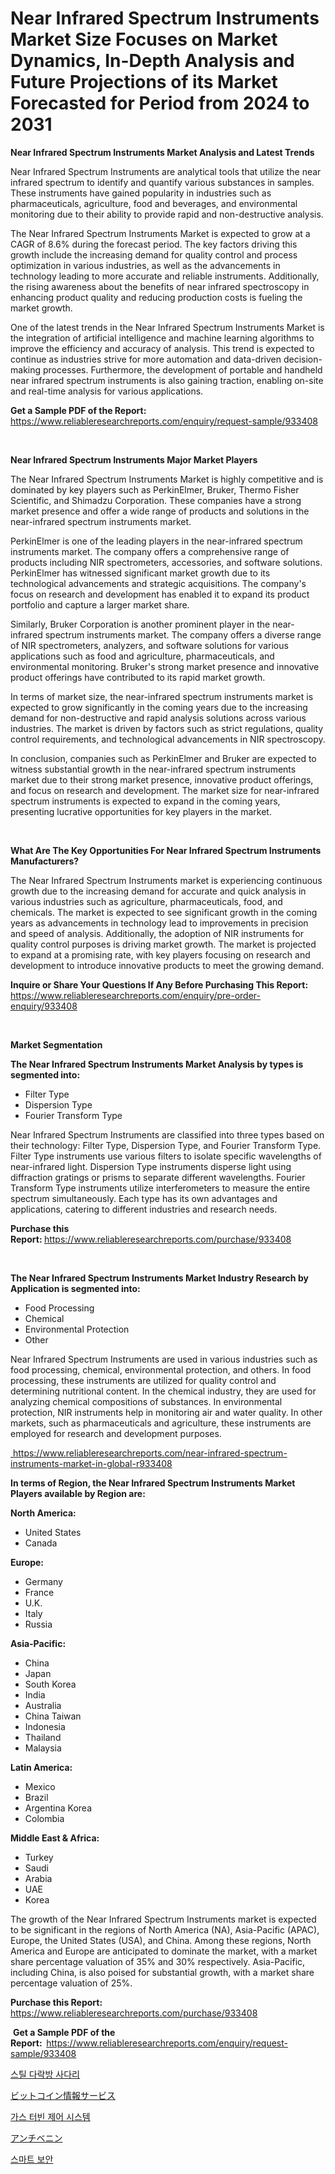 <p><h1>Near Infrared Spectrum Instruments Market Size Focuses on Market Dynamics, In-Depth Analysis and Future Projections of its Market Forecasted for Period from 2024 to 2031</h1></p><p><strong>Near Infrared Spectrum Instruments Market Analysis and Latest Trends</strong></p>
<p><p>Near Infrared Spectrum Instruments are analytical tools that utilize the near infrared spectrum to identify and quantify various substances in samples. These instruments have gained popularity in industries such as pharmaceuticals, agriculture, food and beverages, and environmental monitoring due to their ability to provide rapid and non-destructive analysis.</p><p>The Near Infrared Spectrum Instruments Market is expected to grow at a CAGR of 8.6% during the forecast period. The key factors driving this growth include the increasing demand for quality control and process optimization in various industries, as well as the advancements in technology leading to more accurate and reliable instruments. Additionally, the rising awareness about the benefits of near infrared spectroscopy in enhancing product quality and reducing production costs is fueling the market growth.</p><p>One of the latest trends in the Near Infrared Spectrum Instruments Market is the integration of artificial intelligence and machine learning algorithms to improve the efficiency and accuracy of analysis. This trend is expected to continue as industries strive for more automation and data-driven decision-making processes. Furthermore, the development of portable and handheld near infrared spectrum instruments is also gaining traction, enabling on-site and real-time analysis for various applications.</p></p>
<p><strong>Get a Sample PDF of the Report:&nbsp;</strong> <a href="https://www.reliableresearchreports.com/enquiry/request-sample/933408">https://www.reliableresearchreports.com/enquiry/request-sample/933408</a></p>
<p>&nbsp;</p>
<p><strong>Near Infrared Spectrum Instruments Major Market Players</strong></p>
<p><p>The Near Infrared Spectrum Instruments Market is highly competitive and is dominated by key players such as PerkinElmer, Bruker, Thermo Fisher Scientific, and Shimadzu Corporation. These companies have a strong market presence and offer a wide range of products and solutions in the near-infrared spectrum instruments market.</p><p>PerkinElmer is one of the leading players in the near-infrared spectrum instruments market. The company offers a comprehensive range of products including NIR spectrometers, accessories, and software solutions. PerkinElmer has witnessed significant market growth due to its technological advancements and strategic acquisitions. The company's focus on research and development has enabled it to expand its product portfolio and capture a larger market share.</p><p>Similarly, Bruker Corporation is another prominent player in the near-infrared spectrum instruments market. The company offers a diverse range of NIR spectrometers, analyzers, and software solutions for various applications such as food and agriculture, pharmaceuticals, and environmental monitoring. Bruker's strong market presence and innovative product offerings have contributed to its rapid market growth.</p><p>In terms of market size, the near-infrared spectrum instruments market is expected to grow significantly in the coming years due to the increasing demand for non-destructive and rapid analysis solutions across various industries. The market is driven by factors such as strict regulations, quality control requirements, and technological advancements in NIR spectroscopy.</p><p>In conclusion, companies such as PerkinElmer and Bruker are expected to witness substantial growth in the near-infrared spectrum instruments market due to their strong market presence, innovative product offerings, and focus on research and development. The market size for near-infrared spectrum instruments is expected to expand in the coming years, presenting lucrative opportunities for key players in the market.</p></p>
<p>&nbsp;</p>
<p><strong>What Are The Key Opportunities For Near Infrared Spectrum Instruments Manufacturers?</strong></p>
<p><p>The Near Infrared Spectrum Instruments market is experiencing continuous growth due to the increasing demand for accurate and quick analysis in various industries such as agriculture, pharmaceuticals, food, and chemicals. The market is expected to see significant growth in the coming years as advancements in technology lead to improvements in precision and speed of analysis. Additionally, the adoption of NIR instruments for quality control purposes is driving market growth. The market is projected to expand at a promising rate, with key players focusing on research and development to introduce innovative products to meet the growing demand.</p></p>
<p><strong>Inquire or Share Your Questions If Any Before Purchasing This Report:</strong> <a href="https://www.reliableresearchreports.com/enquiry/pre-order-enquiry/933408">https://www.reliableresearchreports.com/enquiry/pre-order-enquiry/933408</a></p>
<p>&nbsp;</p>
<p><strong>Market Segmentation</strong></p>
<p><strong>The Near Infrared Spectrum Instruments Market Analysis by types is segmented into:</strong></p>
<p><ul><li>Filter Type</li><li>Dispersion Type</li><li>Fourier Transform Type</li></ul></p>
<p><p>Near Infrared Spectrum Instruments are classified into three types based on their technology: Filter Type, Dispersion Type, and Fourier Transform Type. Filter Type instruments use various filters to isolate specific wavelengths of near-infrared light. Dispersion Type instruments disperse light using diffraction gratings or prisms to separate different wavelengths. Fourier Transform Type instruments utilize interferometers to measure the entire spectrum simultaneously. Each type has its own advantages and applications, catering to different industries and research needs.</p></p>
<p><strong>Purchase this Report:&nbsp;</strong><a href="https://www.reliableresearchreports.com/purchase/933408">https://www.reliableresearchreports.com/purchase/933408</a></p>
<p>&nbsp;</p>
<p><strong>The Near Infrared Spectrum Instruments Market Industry Research by Application is segmented into:</strong></p>
<p><ul><li>Food Processing</li><li>Chemical</li><li>Environmental Protection</li><li>Other</li></ul></p>
<p><p>Near Infrared Spectrum Instruments are used in various industries such as food processing, chemical, environmental protection, and others. In food processing, these instruments are utilized for quality control and determining nutritional content. In the chemical industry, they are used for analyzing chemical compositions of substances. In environmental protection, NIR instruments help in monitoring air and water quality. In other markets, such as pharmaceuticals and agriculture, these instruments are employed for research and development purposes.</p></p>
<p><a href="https://www.reliableresearchreports.com/near-infrared-spectrum-instruments-market-in-global-r933408">&nbsp;https://www.reliableresearchreports.com/near-infrared-spectrum-instruments-market-in-global-r933408</a></p>
<p><strong>In terms of Region, the Near Infrared Spectrum Instruments Market Players available by Region are:</strong></p>
<p>
    <p> <strong> North America: </strong>
        <ul>
            <li>United States</li>
            <li>Canada</li>
        </ul>
        </p> 
    <p> <strong> Europe: </strong>
        <ul>
            <li>Germany</li>
            <li>France</li>
            <li>U.K.</li>
            <li>Italy</li>
            <li>Russia</li>
        </ul>
        </p> 
    <p> <strong> Asia-Pacific: </strong>
        <ul>
            <li>China</li>
            <li>Japan</li>
            <li>South Korea</li>
            <li>India</li>
            <li>Australia</li>
            <li>China Taiwan</li>
            <li>Indonesia</li>
            <li>Thailand</li>
            <li>Malaysia</li>
        </ul>
        </p> 
    <p> <strong> Latin America: </strong>
        <ul>
            <li>Mexico</li>
            <li>Brazil</li>
            <li>Argentina Korea</li>
            <li>Colombia</li>
        </ul>
        </p> 
    <p> <strong> Middle East & Africa: </strong>
        <ul>
            <li>Turkey</li>
            <li>Saudi</li>
            <li>Arabia</li>
            <li>UAE</li>
            <li>Korea</li>
        </ul>
    </p>
    </p>
<p><p>The growth of the Near Infrared Spectrum Instruments market is expected to be significant in the regions of North America (NA), Asia-Pacific (APAC), Europe, the United States (USA), and China. Among these regions, North America and Europe are anticipated to dominate the market, with a market share percentage valuation of 35% and 30% respectively. Asia-Pacific, including China, is also poised for substantial growth, with a market share percentage valuation of 25%.</p></p>
<p><strong>Purchase this Report: </strong><a href="https://www.reliableresearchreports.com/purchase/933408">https://www.reliableresearchreports.com/purchase/933408</a></p>
<p>&nbsp;<strong>Get a Sample PDF of the Report:&nbsp;&nbsp;</strong><a href="https://www.reliableresearchreports.com/enquiry/request-sample/933408">https://www.reliableresearchreports.com/enquiry/request-sample/933408</a></p>
<p><strong></strong></p>
<p><p><a href="https://medium.com/@gladycecarter2022/%EA%B0%95%EC%B2%A0-%EC%82%AC%EB%8B%A4%EB%A6%AC-%EC%98%A5%ED%83%91%EB%B0%A9-%EC%8B%9C%EC%9E%A5-%EC%8B%9C%EC%9E%A5-%EC%A0%90%EC%9C%A0%EC%9C%A8-%EC%8B%9C%EC%9E%A5-%ED%8A%B8%EB%A0%8C%EB%93%9C-%EB%B0%8F-%EB%AF%B8%EB%9E%98-%EC%84%B1%EC%9E%A5-%ED%83%90%EC%83%89-d687dce4c1bf">스틸 다락방 사다리</a></p><p><a href="https://github.com/CarlieShields/Market-Research-Report-List-1/blob/main/604033383800.md">ビットコイン情報サービス</a></p><p><a href="https://github.com/apple8975768/Market-Research-Report-List-1/blob/main/291284177568.md">가스 터빈 제어 시스템</a></p><p><a href="https://medium.com/@nicholasallan19/2024%E5%B9%B4%E3%81%8B%E3%82%892031%E5%B9%B4%E3%81%BE%E3%81%A7%E3%81%AE%E6%9C%9F%E9%96%93%E3%81%AE%E6%8A%97%E6%AF%92%E7%B4%A0%E5%B8%82%E5%A0%B4%E5%88%86%E6%9E%90%E3%81%A8%E8%A6%8F%E6%A8%A1%E4%BA%88%E6%B8%AC-2204645071ec">アンチベニン</a></p><p><a href="https://medium.com/@tammyholmes1955/%EC%8A%A4%EB%A7%88%ED%8A%B8-%EB%B3%B4%EC%95%88-%EC%8B%9C%EC%9E%A5-%EA%B7%9C%EB%AA%A8%EB%8A%94-%EA%B8%80%EB%A1%9C%EB%B2%8C-%EC%82%B0%EC%97%85%EC%97%90%EC%84%9C-%EC%B5%9C%EC%83%81%EC%9D%98-%EB%A7%88%EC%BC%80%ED%8C%85-%EC%B1%84%EB%84%90%EC%9D%84-%EB%82%98%ED%83%80%EB%82%B8%EB%8B%A4-65ae8e5396a8">스마트 보안</a></p></p>